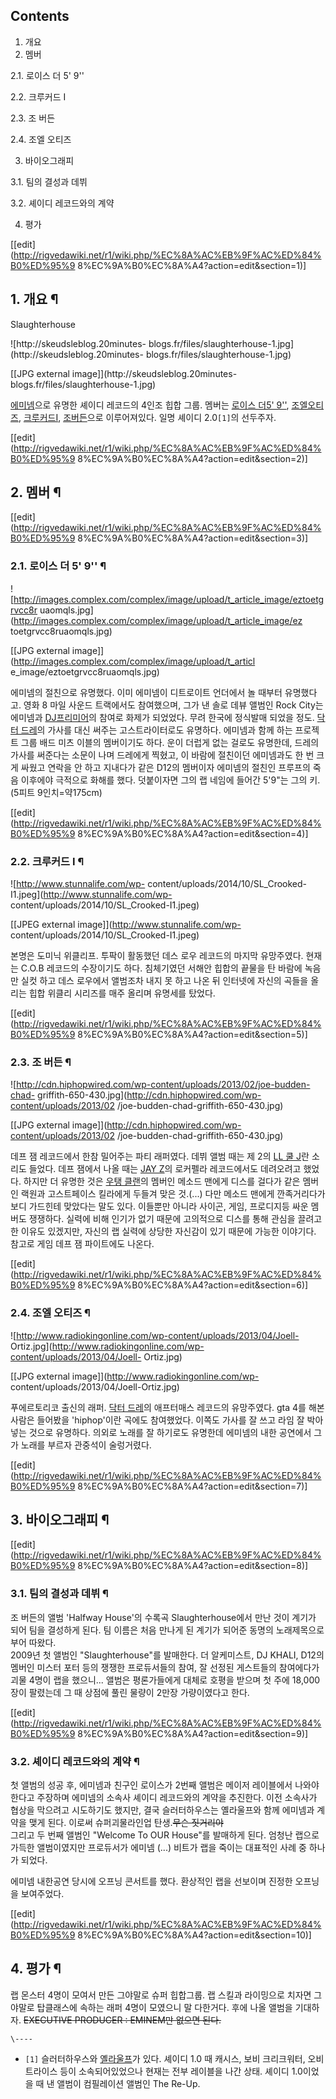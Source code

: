 ## Contents

    

1. 개요 
2. 멤버 
    

2.1. 로이스 더 5' 9''

2.2. 크루커드 I

2.3. 조 버든

2.4. 조엘 오티즈

3. 바이오그래피 
    

3.1. 팀의 결성과 데뷔

3.2. 셰이디 레코드와의 계약

4. 평가 

[[edit](http://rigvedawiki.net/r1/wiki.php/%EC%8A%AC%EB%9F%AC%ED%84%B0%ED%95%9
8%EC%9A%B0%EC%8A%A4?action=edit&section=1)]

## 1. 개요 ¶

  

Slaughterhouse

  

![http://skeudsleblog.20minutes-
blogs.fr/files/slaughterhouse-1.jpg](http://skeudsleblog.20minutes-
blogs.fr/files/slaughterhouse-1.jpg)

[[JPG external image]](http://skeudsleblog.20minutes-
blogs.fr/files/slaughterhouse-1.jpg)

  
  

[에미넴](%EC%97%90%EB%AF%B8%EB%84%B4.md)으로 유명한 셰이디 레코드의 4인조 힙합 그룹. 멤버는 [로이스 더5' 9''](%EB%A1%9C%EC%9D%B4%EC%8A%A4%20%EB%8D%94%205%27%209%27%27.md), [조엘오티즈](%EC%A1%B0%EC%97%98%20%EC%98%A4%ED%8B%B0%EC%A6%88.md), [크루커드I](%ED%81%AC%EB%A3%A8%EC%BB%A4%EB%93%9C%20I.md), [조버든](%EC%A1%B0%20%EB%B2%84%EB%93%A0.md)으로 이루어져있다. 일명 셰이디 2.0`[1]`의 선두주자.

  

[[edit](http://rigvedawiki.net/r1/wiki.php/%EC%8A%AC%EB%9F%AC%ED%84%B0%ED%95%9
8%EC%9A%B0%EC%8A%A4?action=edit&section=2)]

## 2. 멤버 ¶

[[edit](http://rigvedawiki.net/r1/wiki.php/%EC%8A%AC%EB%9F%AC%ED%84%B0%ED%95%9
8%EC%9A%B0%EC%8A%A4?action=edit&section=3)]

### 2.1. 로이스 더 5' 9'' ¶

![http://images.complex.com/complex/image/upload/t_article_image/eztoetgrvcc8r
uaomqls.jpg](http://images.complex.com/complex/image/upload/t_article_image/ez
toetgrvcc8ruaomqls.jpg)

[[JPG external image]](http://images.complex.com/complex/image/upload/t_articl
e_image/eztoetgrvcc8ruaomqls.jpg)

  
에미넴의 절친으로 유명했다. 이미 에미넴이 디트로이트 언더에서 놀 때부터 유명했다고. 영화 8 마일 사운드 트랙에서도 참여했으며, 그가 낸
솔로 데뷰 앨범인 Rock City는 에미넴과 [DJ프리미어](DJ%20%ED%94%84%EB%A6%AC%EB%AF%B8%EC%96%B4.md)의 참여로 화제가 되었었다. 무려 한국에
정식발매 되었을 정도. [닥터 드레](%EB%8B%A5%ED%84%B0%20%EB%93%9C%EB%A0%88.md)의 가사를 대신
써주는 고스트라이터로도 유명하다. 에미넴과 함께 하는 프로젝트 그룹 배드 미츠 이블의 멤버이기도 하다. 운이 더럽게 없는 걸로도 유명한데,
드레의 가사를 써준다는 소문이 나며 드레에게 찍혔고, 이 바람에 절친이던 에미넴과도 한 번 크게 싸웠고 연락을 안 하고 지내다가 같은
D12의 멤버이자 에미넴의 절친인 프루프의 죽음 이후에야 극적으로 화해를 했다. 덧붙이자면 그의 랩 네임에 들어간 5'9"는 그의
키.(5피트 9인치=약175cm)

[[edit](http://rigvedawiki.net/r1/wiki.php/%EC%8A%AC%EB%9F%AC%ED%84%B0%ED%95%9
8%EC%9A%B0%EC%8A%A4?action=edit&section=4)]

### 2.2. 크루커드 I ¶

![http://www.stunnalife.com/wp-
content/uploads/2014/10/SL_Crooked-I1.jpeg](http://www.stunnalife.com/wp-
content/uploads/2014/10/SL_Crooked-I1.jpeg)

[[JPEG external image]](http://www.stunnalife.com/wp-
content/uploads/2014/10/SL_Crooked-I1.jpeg)

  
본명은 도미닉 위클리프. 투팍이 활동했던 데스 로우 레코드의 마지막 유망주였다. 현재는 C.O.B 레코드의 수장이기도 하다. 침체기였던
서해안 힙합의 끝물을 탄 바람에 녹음만 실컷 하고 데스 로우에서 앨범조차 내지 못 하고 나온 뒤 인터넷에 자신의 곡들을 올리는 힙합 위클리
시리즈를 매주 올리며 유명세를 탔었다.

[[edit](http://rigvedawiki.net/r1/wiki.php/%EC%8A%AC%EB%9F%AC%ED%84%B0%ED%95%9
8%EC%9A%B0%EC%8A%A4?action=edit&section=5)]

### 2.3. 조 버든 ¶

![http://cdn.hiphopwired.com/wp-content/uploads/2013/02/joe-budden-chad-
griffith-650-430.jpg](http://cdn.hiphopwired.com/wp-content/uploads/2013/02
/joe-budden-chad-griffith-650-430.jpg)

[[JPG external image]](http://cdn.hiphopwired.com/wp-content/uploads/2013/02
/joe-budden-chad-griffith-650-430.jpg)

  
데프 잼 레코드에서 한참 밀어주는 파티 래퍼였다. 데뷔 앨범 때는 제 2의 [LL 쿨 J](LL%20%EC%BF%A8%20J.md)란
소리도 들었다. 데프 잼에서 나올 때는 [JAY Z](JAY%20Z.md)의 로커펠라 레코드에서도 데려오려고 했었다. 하지만 더 유명한
것은 [우탱 클랜](%EC%9A%B0%ED%83%B1%20%ED%81%B4%EB%9E%9C.md)의 멤버인 메소드 맨에게 디스를 걸다가
같은 멤버인 랙원과 고스트페이스 킬라에게 두들겨 맞은 것.(...) 다만 메소드 맨에게 깐족거리다가 보디 가드힌테 맞았다는 말도 있다.
이들뿐만 아니라 사이곤, 게임, 프로디지등 싸운 멤버도 쟁쟁하다. 실력에 비해 인기가 없기 때문에 고의적으로 디스를 통해 관심을 끌려고한
이유도 있겠지만, 자신의 랩 실력에 상당한 자신감이 있기 때문에 가능한 이야기다. 참고로 게임 데프 잼 파이트에도 나온다.

[[edit](http://rigvedawiki.net/r1/wiki.php/%EC%8A%AC%EB%9F%AC%ED%84%B0%ED%95%9
8%EC%9A%B0%EC%8A%A4?action=edit&section=6)]

### 2.4. 조엘 오티즈 ¶

![http://www.radiokingonline.com/wp-content/uploads/2013/04/Joell-
Ortiz.jpg](http://www.radiokingonline.com/wp-content/uploads/2013/04/Joell-
Ortiz.jpg)

[[JPG external image]](http://www.radiokingonline.com/wp-
content/uploads/2013/04/Joell-Ortiz.jpg)

  
푸에르토리코 출신의 래퍼. [닥터 드레](%EB%8B%A5%ED%84%B0%20%EB%93%9C%EB%A0%88.md)의 애프터매스
레코드의 유망주였다. gta 4를 해본 사람은 들어봤을 'hiphop'이란 곡에도 참여했었다. 이쪽도 가사를 잘 쓰고 라임 잘 박아 넣는
것으로 유명하다. 의외로 노래를 잘 하기로도 유명한데 에미넴의 내한 공연에서 그가 노래를 부르자 관중석이 술렁거렸다.

  

[[edit](http://rigvedawiki.net/r1/wiki.php/%EC%8A%AC%EB%9F%AC%ED%84%B0%ED%95%9
8%EC%9A%B0%EC%8A%A4?action=edit&section=7)]

## 3. 바이오그래피 ¶

[[edit](http://rigvedawiki.net/r1/wiki.php/%EC%8A%AC%EB%9F%AC%ED%84%B0%ED%95%9
8%EC%9A%B0%EC%8A%A4?action=edit&section=8)]

### 3.1. 팀의 결성과 데뷔 ¶

조 버든의 앨범 'Halfway House'의 수록곡 Slaughterhouse에서 만난 것이 계기가 되어 팀을 결성하게 된다. 팀 이름은
처음 만나게 된 계기가 되어준 동명의 노래제목으로부어 따왔다.  
2009년 첫 앨범인 "Slaughterhouse"를 발매한다. 더 알케미스트, DJ KHALI, D12의 멤버인 미스터 포터 등의 쟁쟁한
프로듀서들의 참여, 잘 선정된 게스트들의 참여에다가 괴물 4명이 랩을 했으니... 앨범은 평론가들에게 대체로 호평을 받으며 첫 주에
18,000장이 팔렸는데 그 때 상점에 풀린 물량이 2만장 가량이였다고 한다.

[[edit](http://rigvedawiki.net/r1/wiki.php/%EC%8A%AC%EB%9F%AC%ED%84%B0%ED%95%9
8%EC%9A%B0%EC%8A%A4?action=edit&section=9)]

### 3.2. 셰이디 레코드와의 계약 ¶

첫 앨범의 성공 후, 에미넴과 친구인 로이스가 2번째 앨범은 메이저 레이블에서 나와야 한다고 주장하며 에미넴의 소속사 셰이디 레코드와의
계약을 추진한다. 이전 소속사가 협상을 막으려고 시도하기도 했지만, 결국 슬러터하우스는 옐라울프와 함께 에미넴과 계약을 맺게 된다. 이로써
슈퍼괴물라인업 탄생.<del>무슨 짓거리야</del>  
그리고 두 번째 앨범인 "Welcome To OUR House"를 발매하게 된다. 엄청난 랩으로 가득한 앨범이였지만 프로듀서가 에미넴
(...) 비트가 랩을 죽이는 대표적인 사례 중 하나가 되었다.

  

에미넴 내한공연 당시에 오프닝 콘서트를 했다. 환상적인 랩을 선보이며 진정한 오프닝을 보여주었다.

  

[[edit](http://rigvedawiki.net/r1/wiki.php/%EC%8A%AC%EB%9F%AC%ED%84%B0%ED%95%9
8%EC%9A%B0%EC%8A%A4?action=edit&section=10)]

## 4. 평가 ¶

랩 몬스터 4명이 모여서 만든 그야말로 슈퍼 힙합그룹. 랩 스킬과 라이밍으로 치자면 그야말로 탑클래스에 속하는 래퍼 4명이 모였으니 말
다한거다. 후에 나올 앨범을 기대하자. <del>EXECUTIVE PRODUCER : EMINEM만 없으면 된다.</del>

`\----`

  * `[1]` 슬러터하우스와 [옐라울프](%EC%98%90%EB%9D%BC%EC%9A%B8%ED%94%84.md)가 있다. 셰이디 1.0 때 캐시스, 보비 크리크워터, 오비 트라이스 등이 소속되어있었으나 현재는 전부 레이블을 나간 상태. 셰이디 1.0이었을 때 낸 앨범이 컴필레이션 앨범인 The Re-Up.

